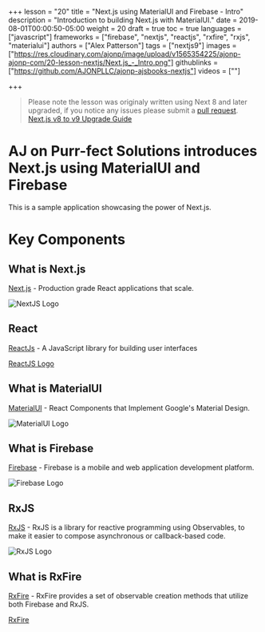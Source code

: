 +++
lesson = "20"
title = "Next.js using MaterialUI and Firebase - Intro"
description = "Introduction to building Next.js with MaterialUI."
date = 2019-08-01T00:00:50-05:00
weight = 20
draft = true
toc = true
languages = ["javascript"]
frameworks = ["firebase", "nextjs", "reactjs", "rxfire", "rxjs", "materialui"]
authors = ["Alex Patterson"]
tags = ["nextjs9"]
images = ["https://res.cloudinary.com/ajonp/image/upload/v1565354225/ajonp-ajonp-com/20-lesson-nextjs/Next.js_-_Intro.png"]
githublinks = ["https://github.com/AJONPLLC/ajonp-ajsbooks-nextjs"]
videos = [""]

+++

> Please note the lesson was originaly written using Next 8 and later upgraded, if you notice any issues please submit a [pull request](https://github.com/AJONPLLC/ajonp-content).
> [Next.js v8 to v9 Upgrade Guide](https://github.com/zeit/next.js/blob/canary/UPGRADING.md)

# AJ on Purr-fect Solutions introduces Next.js using MaterialUI and Firebase

This is a sample application showcasing the power of Next.js.

# Key Components

## What is Next.js
[Next.js](https://nextjs.org/) - Production grade React applications that scale.

![NextJS Logo](https://res.cloudinary.com/ajonp/image/upload/v1565700059/ajonp-ajonp-com/20-lesson-nextjs/Screen_Shot_2019-08-13_at_8.32.02_AM.png)

## React
[ReactJs](https://reactjs.org/) - A JavaScript library for building user interfaces

[ReactJS Logo](https://res.cloudinary.com/ajonp/image/upload/v1565700059/ajonp-ajonp-com/20-lesson-nextjs/Screen_Shot_2019-08-13_at_8.32.27_AM.png)

## What is MaterialUI
[MaterialUI](https://material-ui.com/) - React Components that Implement Google's Material Design.

![MaterialUI Logo](https://res.cloudinary.com/ajonp/image/upload/v1565700059/ajonp-ajonp-com/20-lesson-nextjs/Screen_Shot_2019-08-13_at_8.32.35_AM.png)

## What is Firebase
[Firebase](https://firebase.google.com/) - Firebase is a mobile and web application development platform.

![Firebase Logo](https://firebase.google.com/downloads/brand-guidelines/PNG/logo-built_white.png)

## RxJS
[RxJS](https://rxjs.dev/) - RxJS is a library for reactive programming using Observables, to make it easier to compose asynchronous or callback-based code.

![RxJS Logo](https://res.cloudinary.com/ajonp/image/upload/v1565700059/ajonp-ajonp-com/20-lesson-nextjs/Screen_Shot_2019-08-13_at_8.36.15_AM.png)

## What is RxFire
[RxFire](https://firebase.googleblog.com/2018/09/introducing-rxfire-easy-async-firebase.html) - RxFire provides a set of observable creation methods that utilize both Firebase and RxJS.

[RxFire](https://res.cloudinary.com/ajonp/image/upload/f_auto,fl_lossy,q_auto/v1556308985/ajonp-ajonp-com/17-rxfire-react-cats/RxFire_3.png)
